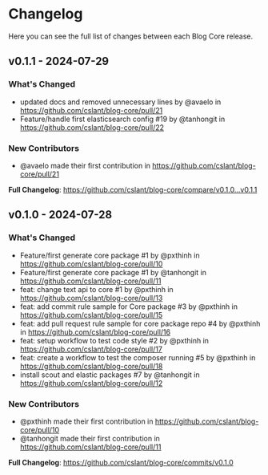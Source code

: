 # Changelog

Here you can see the full list of changes between each Blog Core release.

## v0.1.1 - 2024-07-29

### What's Changed
* updated docs and removed unnecessary lines by @avaelo in https://github.com/cslant/blog-core/pull/21
* Feature/handle first elasticsearch config #19 by @tanhongit in https://github.com/cslant/blog-core/pull/22

### New Contributors
* @avaelo made their first contribution in https://github.com/cslant/blog-core/pull/21

**Full Changelog**: https://github.com/cslant/blog-core/compare/v0.1.0...v0.1.1

## v0.1.0 - 2024-07-28

### What's Changed
* Feature/first generate core package #1 by @pxthinh in https://github.com/cslant/blog-core/pull/10
* Feature/first generate core package #1 by @tanhongit in https://github.com/cslant/blog-core/pull/11
* feat: change text api to core #1 by @pxthinh in https://github.com/cslant/blog-core/pull/13
* feat: add commit rule sample for Core package #3 by @pxthinh in https://github.com/cslant/blog-core/pull/15
* feat: add pull request rule sample for core package repo #4 by @pxthinh in https://github.com/cslant/blog-core/pull/16
* feat: setup workflow to test code style #2 by @pxthinh in https://github.com/cslant/blog-core/pull/17
* feat: create a workflow to test the composer running #5 by @pxthinh in https://github.com/cslant/blog-core/pull/18
* install scout and elastic packages #7 by @tanhongit in https://github.com/cslant/blog-core/pull/12

### New Contributors
* @pxthinh made their first contribution in https://github.com/cslant/blog-core/pull/10
* @tanhongit made their first contribution in https://github.com/cslant/blog-core/pull/11

**Full Changelog**: https://github.com/cslant/blog-core/commits/v0.1.0
